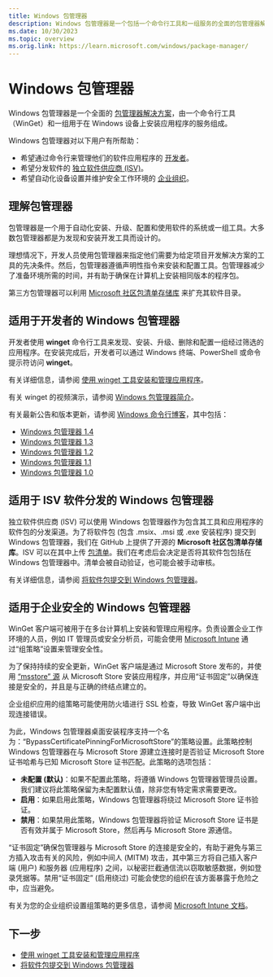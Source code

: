 ```yaml
---
title: Windows 包管理器
description: Windows 包管理器是一个包括一个命令行工具和一组服务的全面的包管理器解决方案，用于在 Windows 上安装应用程序。
ms.date: 10/30/2023
ms.topic: overview
ms.orig.link: https://learn.microsoft.com/windows/package-manager/
---
```


# Windows 包管理器

Windows 包管理器是一个全面的 [包管理器解决方案](#理解包管理器)，由一个命令行工具（WinGet）和一组用于在 Windows 设备上安装应用程序的服务组成。

Windows 包管理器对以下用户有所帮助：

- 希望通过命令行来管理他们的软件应用程序的 [开发者](#适用于开发者的-windows-包管理器)。
- 希望分发软件的 [独立软件供应商 (ISV)](#适用于-ISV-软件分发的-windows-包管理器)。
- 希望自动化设备设置并维护安全工作环境的 [企业组织](#适用于企业安全的-windows-包管理器)。

## 理解包管理器

包管理器是一个用于自动化安装、升级、配置和使用软件的系统或一组工具。大多数包管理器都是为发现和安装开发工具而设计的。

理想情况下，开发人员使用包管理器来指定他们需要为给定项目开发解决方案的工具的先决条件。然后，包管理器遵循声明性指令来安装和配置工具。包管理器减少了准备环境所需的时间，并有助于确保在计算机上安装相同版本的程序包。

第三方包管理器可以利用 [Microsoft 社区包清单存储库](package/repository.md) 来扩充其软件目录。

## 适用于开发者的 Windows 包管理器

开发者使用 **winget** 命令行工具来发现、安装、升级、删除和配置一组经过筛选的应用程序。在安装完成后，开发者可以通过 Windows 终端、PowerShell 或命令提示符访问 **winget**。

有关详细信息，请参阅 [使用 winget 工具安装和管理应用程序](winget/index.md)。

有关 winget 的视频演示，请参阅 [Windows 包管理器简介](/shows/open-at-microsoft/intro-to-windows-package-manager)。

有关最新公告和版本更新，请参阅 [Windows 命令行博客](https://devblogs.microsoft.com/commandline/)，其中包括：

- [Windows 包管理器 1.4](https://devblogs.microsoft.com/commandline/windows-package-manager-1-4/)
- [Windows 包管理器 1.3](https://devblogs.microsoft.com/commandline/windows-package-manager-1-3/)
- [Windows 包管理器 1.2](https://devblogs.microsoft.com/commandline/windows-package-manager-1-2/)
- [Windows 包管理器 1.1](https://devblogs.microsoft.com/commandline/windows-package-manager-1-1/)
- [Windows 包管理器 1.0](https://devblogs.microsoft.com/commandline/windows-package-manager-1-0/)

## 适用于 ISV 软件分发的 Windows 包管理器

独立软件供应商 (ISV) 可以使用 Windows 包管理器作为包含其工具和应用程序的软件包的分发渠道。为了将软件包 (包含 .msix、.msi 或 .exe 安装程序) 提交到 Windows 包管理器，我们在 GitHub 上提供了开源的 **Microsoft 社区包清单存储库**。ISV 可以在其中上传 [包清单](package/manifest.md)。我们在考虑后会决定是否将其软件包包括在 Windows 包管理器中。清单会被自动验证，也可能会被手动审核。

有关详细信息，请参阅 [将软件包提交到 Windows 包管理器](package/repository.md)。

## 适用于企业安全的 Windows 包管理器

WinGet 客户端可被用于在多台计算机上安装和管理应用程序。负责设置企业工作环境的人员，例如 IT 管理员或安全分析员，可能会使用 [Microsoft Intune](/mem/intune/) 通过“组策略”设置来管理安全性。

为了保持持续的安全更新，WinGet 客户端是通过 Microsoft Store 发布的，并使用 [“msstore” 源](./winget/source.md) 从 Microsoft Store 安装应用程序，并应用“证书固定”以确保连接是安全的，并且是与正确的终结点建立的。

企业组织应用的组策略可能使用防火墙进行 SSL 检查，导致 WinGet 客户端中出现连接错误。

为此，Windows 包管理器桌面安装程序支持一个名为：“BypassCertificatePinningForMicrosoftStore”的策略设置。此策略控制 Windows 包管理器在与 Microsoft Store 源建立连接时是否验证 Microsoft Store 证书哈希与已知 Microsoft Store 证书匹配。此策略的选项包括：

- **未配置 (默认)**：如果不配置此策略，将遵循 Windows 包管理器管理员设置。我们建议将此策略保留为未配置默认值，除非您有特定需求需要更改。
- **启用**：如果启用此策略，Windows 包管理器将绕过 Microsoft Store 证书验证。
- **禁用**：如果禁用此策略，Windows 包管理器将验证 Microsoft Store 证书是否有效并属于 Microsoft Store，然后再与 Microsoft Store 源通信。

“证书固定”确保包管理器与 Microsoft Store 的连接是安全的，有助于避免与第三方插入攻击有关的风险，例如中间人 (MITM) 攻击，其中第三方将自己插入客户端 (用户) 和服务器 (应用程序) 之间，以秘密拦截通信流以窃取敏感数据，例如登录凭据等。禁用“证书固定” (启用绕过) 可能会使您的组织在该方面暴露于危险之中，应当避免。

有关为您的企业组织设置组策略的更多信息，请参阅 [Microsoft Intune 文档](/mem/intune/)。

## 下一步

- [使用 winget 工具安装和管理应用程序](winget/index.md)
- [将软件包提交到 Windows 包管理器](package/index.md)
